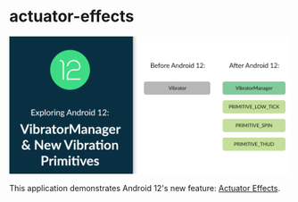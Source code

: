 # actuator-effects

<div align="center">
    <img src="screenshots/android-12-actuator-effects.png" />
</div>

This application demonstrates Android 12's new feature: [Actuator Effects](https://developer.android.com/about/versions/12/features#actuator_effects).

